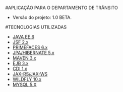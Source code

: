 #APLICAÇÃO PARA O DEPARTAMENTO DE TRÂNSITO
- Versão do projeto: 1.0 BETA.

#TECNOLOGIAS UTILIZADAS
- [JAVA EE 6](http://www.oracle.com/technetwork/java/javaee/overview/index.html)
- [JSF 2.x](https://javaserverfaces.java.net/download/)
- [PRIMEFACES 6.x](http://www.primefaces.org)
- [JPA/HIBERNATE 5.x](http://hibernate.org)
- [MAVEN 3.x](https://maven.apache.org)
- [EJB 3.x](https://mvnrepository.com/artifact/javax.ejb)
- [CDI 1.x](http://weld.cdi-spec.org/download/)
- [JAX-RS/JAX-WS](https://jax-rs-spec.java.net)
- [WILDFLY 10.x](http://wildfly.org) 
- [MYSQL 5.X](https://www.mysql.com)
 
